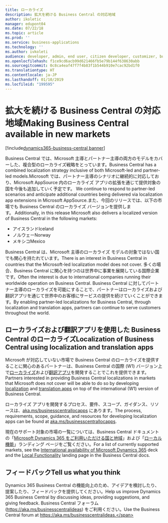 ```yaml
---
title: ローカライズ
description: 拡大を続ける Business Central の対応地域
author: ikoletic
manager: edupont04
ms.date: 07/22/18
ms.topic: article
ms.prod: ''
ms.service: business-applications
ms.technology: ''
ms.author: ivkoleti
audience: developer, admin, end user, citizen developer, customizer, business analyst, IT pro
ms.openlocfilehash: f1ce9cd6acb99d621466fb5e79b144f638630abb
ms.sourcegitcommit: 0c8ca4eaf47f7f4b83f1b544b910e7cac92bd1f0
ms.translationtype: HT
ms.contentlocale: ja-JP
ms.lasthandoff: 01/10/2019
ms.locfileid: "199595"
---
```

# <a name="making-business-central-available-in-new-markets"></a><span data-ttu-id="5d9c0-103">拡大を続ける Business Central の対応地域</span><span class="sxs-lookup"><span data-stu-id="5d9c0-103">Making Business Central available in new markets</span></span>

[!include[dynamics365-business-central banner](../includes/dynamics365-business-central.md)]



<span data-ttu-id="5d9c0-104">Business Central では、Microsoft 主導とパートナー主導の両方のモデルをカバーした、複合型のローカライズ戦略をとっています。</span><span class="sxs-lookup"><span data-stu-id="5d9c0-104">Business Central has a combined localization strategy inclusive of both Microsoft-led and partner-led models.</span></span><span data-ttu-id="5d9c0-105">Microsoft では、パートナー主導のシナリオに継続的に対応しており、Microsoft AppSource 内のローカライズ アプリの拡張を通じて提供対象の国を今後も追加していく予定です。</span><span class="sxs-lookup"><span data-stu-id="5d9c0-105"> We continue to respond to partner-led scenarios and anticipate additional countries being delivered via localization app extensions in Microsoft AppSource.</span></span><span data-ttu-id="5d9c0-106">また、今回のリリースでは、以下の市場でも Business Central のローカライズ バージョンを提供します。</span><span class="sxs-lookup"><span data-stu-id="5d9c0-106"> Additionally, in this release Microsoft also delivers a localized version of Business Central in the following markets:</span></span>

- <span data-ttu-id="5d9c0-107">アイスランド</span><span class="sxs-lookup"><span data-stu-id="5d9c0-107">Iceland</span></span>
- <span data-ttu-id="5d9c0-108">ノルウェー</span><span class="sxs-lookup"><span data-stu-id="5d9c0-108">Norway</span></span>
- <span data-ttu-id="5d9c0-109">メキシコ</span><span class="sxs-lookup"><span data-stu-id="5d9c0-109">Mexico</span></span>

<span data-ttu-id="5d9c0-110">Business Central は、Microsoft 主導のローカライズ モデルの対象ではない国でも関心を持たれています。</span><span class="sxs-lookup"><span data-stu-id="5d9c0-110">There is an interest in Business Central in countries that the Microsoft-led localization model does not cover.</span></span> <span data-ttu-id="5d9c0-111">多くの場合、Business Central に関心を持つのは世界中に事業を展開している国際企業です。</span><span class="sxs-lookup"><span data-stu-id="5d9c0-111">Often the interest is due to international companies running their worldwide operation on Business Central.</span></span> <span data-ttu-id="5d9c0-112">Business Central に対してパートナー主導のローカライズを可能にすることで、パートナーはローカライズおよび翻訳アプリを通じて世界中のお客様にサービスの提供を続けていくことができます。</span><span class="sxs-lookup"><span data-stu-id="5d9c0-112">By enabling partner-led localizations for Business Central, through localization and translation apps, partners can continue to serve customers throughout the world.</span></span>  

## <a name="localization-of-business-central-using-localization-and-translation-apps"></a><span data-ttu-id="5d9c0-113">ローカライズおよび翻訳アプリを使用した Business Central のローカライズ</span><span class="sxs-lookup"><span data-stu-id="5d9c0-113">Localization of Business Central using localization and translation apps</span></span>
<span data-ttu-id="5d9c0-114">Microsoft が対応していない市場で Business Central のローカライズを提供することに関心のあるパートナーは、Business Central の国際 (W1) バージョン上で[ローカライズ](https://aka.ms/businesscentrallocapps)および[翻訳アプリ](/dynamics365/business-central/dev-itpro/developer/devenv-work-with-translation-files#translation-and-localization-apps)を開発することでこれを提供できます。</span><span class="sxs-lookup"><span data-stu-id="5d9c0-114">Partners interested in providing Business Central localizations in markets that Microsoft does not cover will be able to do so by developing [localization](https://aka.ms/businesscentrallocapps) and [translation apps](/dynamics365/business-central/dev-itpro/developer/devenv-work-with-translation-files#translation-and-localization-apps) on top of the international (W1) version of Business Central.</span></span>

<span data-ttu-id="5d9c0-115">ローカライズ アプリを開発するプロセス、要件、スコープ、ガイダンス、リソースは、[aka.ms/businesscentrallocapps](//aka.ms/businesscentrallocapps) にあります。</span><span class="sxs-lookup"><span data-stu-id="5d9c0-115">The process, requirements, scope, guidance, and resources for developing localization apps can be found at [aka.ms/businesscentrallocapps](//aka.ms/businesscentrallocapps).</span></span>  

<span data-ttu-id="5d9c0-116">現在のサポート対象の市場の一覧については、Business Central ドキュメントの「[Microsoft Dynamics 365 をご利用いただける国と地域](https://docs.microsoft.com/dynamics365/get-started/availability)」および「[ローカル機能](/dynamics365/business-central/about-localization)」ランディング ページをご覧ください。</span><span class="sxs-lookup"><span data-stu-id="5d9c0-116">For a list of currently supported markets, see the [International availability of Microsoft Dynamics 365](https://docs.microsoft.com/dynamics365/get-started/availability) deck and the [Local Functionality](/dynamics365/business-central/about-localization) landing page in the Business Central docs.</span></span>

<!--
## Status
### Availability
Cloud, on-premises, hybrid
### Regional availability
No regional restrictions.
-->

## <a name="tell-us-what-you-think"></a><span data-ttu-id="5d9c0-117">フィードバック</span><span class="sxs-lookup"><span data-stu-id="5d9c0-117">Tell us what you think</span></span>
<span data-ttu-id="5d9c0-118">Dynamics 365 Business Central の機能向上のため、アイデアを検討したり、提案したり、フィードバックを提供してください。</span><span class="sxs-lookup"><span data-stu-id="5d9c0-118">Help us improve Dynamics 365 Business Central by discussing ideas, providing suggestions, and giving feedback.</span></span> <span data-ttu-id="5d9c0-119">Business Central フォーラム (https://aka.ms/businesscentralideas) をご利用ください。</span><span class="sxs-lookup"><span data-stu-id="5d9c0-119">Use the Business Central forum at https://aka.ms/businesscentralideas.</span></span>

